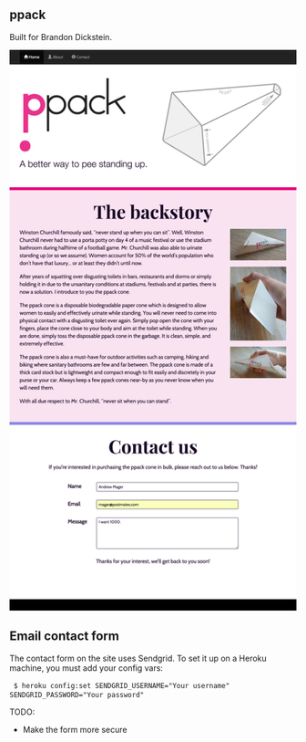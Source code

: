 ## ppack

Built for Brandon Dickstein.

![Screenshot as of 12/8/15](ppack-screenshot.png)

## Email contact form

The contact form on the site uses Sendgrid. To set it up on a Heroku machine, you must add your config vars:

     $ heroku config:set SENDGRID_USERNAME="Your username" SENDGRID_PASSWORD="Your password"

TODO:

* Make the form more secure
